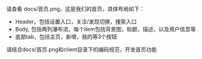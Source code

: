 请查看 docs/首页.png，这是我们的首页，具体布局如下：
- Header，包括设置入口，关注/发现切换，搜索入口
- Body, 包括两列瀑布流，每个item包括背景图，标题，描述，以及用户信息等
- 底部tab，包括主页，新增，我的等3个按钮

请结合docs/首页.png和client目录下的编码规范，开发首页功能